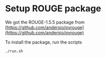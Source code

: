 # Setup ROUGE package


We got the ROUGE-1.5.5 package from [https://github.com/andersjo/pyrouge](https://github.com/andersjo/pyrouge)

To install the package, run the scripts
```
./run.sh
```
